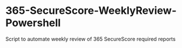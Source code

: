 # 365-SecureScore-WeeklyReview-Powershell
Script to automate weekly review of 365 SecureScore required reports
